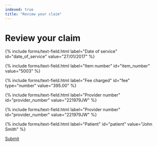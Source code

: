 ```yaml
---
indexed: true
title: "Review your claim"
---
```


# Review your claim

{% include forms/text-field.html label="Date of service" id="date_of_service" value="27/01/2017" %}

{% include forms/text-field.html label="Item number" id="item_number" value="5003" %}

{% include forms/text-field.html label="Fee charged" id="fee" type="number" value="395.00" %}

{% include forms/text-field.html label="Provider number" id="provider_number" value="221979JW" %}

{% include forms/text-field.html label="Provider number" id="provider_number" value="221979JW" %}

{% include forms/text-field.html label="Patient" id="patient" value="John Smith" %}

<a class="button button--primary button--full-width-on-mobile" href="/ocr-experiment/claim-success.html">Submit</a>
